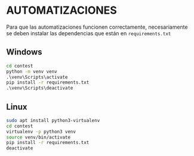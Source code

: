 # AUTOMATIZACIONES

Para que las automatizaciones funcionen correctamente, necesariamente se deben instalar las dependencias que están en `requirements.txt`

## Windows
```cmd
cd contest
python -m venv venv
.\venv\Scripts\activate
pip install -r requirements.txt
.\venv\Scripts\deactivate
```

## Linux
```bash
sudo apt install python3-virtualenv
cd contest
virtualenv -p python3 venv
source venv/bin/activate
pip install -r requirements.txt
deactivate
```
